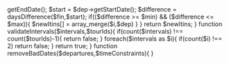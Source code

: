 <?php

/*
$tourIds = array(int) Ids of the tours you want to do sequentially.
$intervals = array(array(int)) Days between each tour. An array of length count($tourIds)-1, each with two values (min,max)
$timeConstraints = array(4) earliest start, latest start, earliest end, latest end
*/
function getItinenaries($tourIds,$intervals,$timeConstraints){
    // Validation 
    validateIntervals($intervals,$tourIds);    
    //Get Departure Objects
    foreach($tourIds as $tourId){
    $departures[] = getAvailableDepartures($tourId); 
    }
    //Remove Departures which violate timeConstraints
    removeBadDates($departures,$timeConstraints);
    //Create Itinernaries array
    $itineraries = array();

    foreach($departures as $tourDepartures){
    $itineraries  = addTour($itineraries,$tourDepartures,$intervals);
    }
    return $itineraries; //multidimensional array( array($departure,$departure2,$departure3) )
}


/*Purpose: to get the resulting itineries from adding
a tour, differentiates between the first and sequential tour */
function addTour($itineraries,$tourDepartures,$intervals){
    if(empty($itineraries)){
        return itinsCreateFromFirstTour($tourDepartures);
    }
    $preceedingTours = count($intineraries[0]);
    return itinsCreateSequntial($itineraries,$tourDepartures,$intervals[$preceedingTours-1]);
    
}

// Creates itinerary when the tour is the first to be added.
function itinsCreateFromFirstTour($tourDepartures){
    $itins = array();
    foreach ($tourDepartures as $dep)
    {
        $itins[] = array($dep);
    }
    return $itins;
}

// Creates itineraries when  not the first tour.
function itinsCreateSequential($itins,$departures,$intervals){
    $newItins = array();
    foreach ($departures as $dep)
    {
      $newItins = array_merge($newItins,pushDepartureToItins($itins,$dep,$intervals));
    }
    return $newItins;
}

/* Purpose to add the current departure to the itinerary
if it meets the interval requirements, otherwise unset the itinerary.
*/
function pushDepartureToItins($itins,$dep,$intervals){
    $newItins = array();
    $min = $intervals[0];
    $max = $intervals[1];
    foreach($itins as $i){
        $preceedingDeparture = end($itins);
        $fin = $preceedingDeparture->getEndDate();
        $start = $dep->getStartDate();
        $difference = daysDifference($fin,$start);
        if(($difference >= $min) && ($difference <= $max)){
            $newItins[] = array_merge($i,$dep)
        }
    }
    return $newItins;
}

function validateIntervals($intervals,$tourIds){
    if(count($intervals) !== count($tourIds)-1){
        return false;
    }
    foreach($intervals as $i){
        if(count($i) !== 2) return false;
    }
    return true;   
}


function removeBadDates($departures,$timeConstraints){

}





